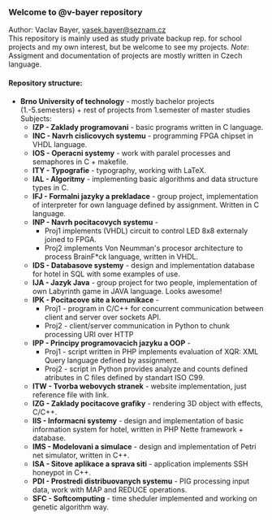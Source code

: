 ### Welcome to @v-bayer repository
Author: Vaclav Bayer, vasek.bayer@seznam.cz\
This repository is mainly used as study private backup rep. for school projects and my own interest, but be welcome to see my projects.
*Note*: Assigment and documentation of projects are mostly written in Czech language.

#### Repository structure:
* **Brno University of technology** - mostly bachelor projects (1.-5.semesters) + rest of projects from 1.semester of master studies\
  Subjects:
  * **IZP - Zaklady programovani** - basic programs written in C language.
  * **INC - Navrh cislicovych systemu** - programming FPGA chipset in VHDL language.
  * **IOS - Operacni systemy** - work with paralel processes and semaphores in C + makefile.
  * **ITY - Typografie** - typography, working with LaTeX.
  * **IAL - Algoritmy** - implementing basic algorithms and data structure types in C.
  * **IFJ - Formalni jazyky a prekladace** - group project, implementation of interpreter for own language defined by assignment. Written in C language.
  * **INP - Navrh pocitacovych systemu** - 
    * Proj1 implements (VHDL) circuit to control LED 8x8 externaly joined to FPGA. 
    * Proj2 implements Von Neumman's procesor architecture to process BrainF*ck language, written in VHDL.
  * **IDS - Databasove systemy** - design and implementation database for hotel in SQL with some examples of use.
  * **IJA - Jazyk Java** - group project for two people, implementation of own Labyrinth game in JAVA language. Looks awesome!
  * **IPK - Pocitacove site a komunikace** - 
    * Proj1 - program in C/C++ for concurrent communication between client and server over sockets API.
    * Proj2 - client/server communication in Python to chunk processing URI over HTTP
  * **IPP - Principy programovacich jazyku a OOP** - 
    * Proj1 - script written in PHP implements evaluation of XQR: XML Query language defined by assignment. 
    * Proj2 - script in Python provides analyze and counts defined atributes in C files defined by standart ISO C99.
  * **ITW - Tvorba webovych stranek** - website implementation, just reference file with link.
  * **IZG - Zaklady pocitacove grafiky** - rendering 3D object with effects, C/C++.
  * **IIS - Informacni systemy** - design and implementation of basic information system for hotel, written in PHP Nette framework + database.
  * **IMS - Modelovani a simulace** - design and implementation of Petri net simulator, written in C++.
  * **ISA - Sitove aplikace a sprava siti** - application implements SSH honeypot in C++.
  * **PDI - Prostredi distribuovanych systemu** - PIG processing input data, work with MAP and REDUCE operations.
  * **SFC - Softcomputing** - time sheduler implemented and working on genetic algorithm way.

